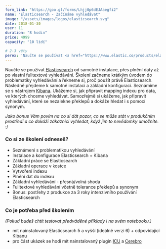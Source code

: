 ```yaml
---
form_link: "https://goo.gl/forms/Lhjj0p6dEJAaegfi2"
name: "Elasticsearch - Začínáme vyhledávat"
image: "/assets/images/logos/elasticsearch.svg"
date: 2018-01-30
user: 11
duration: "8 hodin"
price: 4999
capacity: "10 lidí"

# 2-3 věty
perex: 'Naučte se používat <a href="https://www.elastic.co/products/elasticsearch">Elasticsearch</a> od samotné instalace, přes plnění daty až po vlastní fulltextové vyhledávání. Odhalíme problematiku vyhledávání a řekneme si, proč použít právě Elasticsearch.'
---
```


Naučte se používat <a href="https://www.elastic.co/products/elasticsearch">Elasticsearch</a> od samotné instalace, přes plnění daty až po vlastní fulltextové vyhledávání. Školení začneme krátkým úvodem do problematiky vyhledávání a řekneme si, proč použít právě Elasticsearch. Následně přejdeme k samotné instalaci a základní konfiguraci. Seznámíme se s nástrojem <a href="https://www.elastic.co/products/kibana">Kibana</a>. Ukážeme si, jak připravit mapping indexu pro data, ve kterých chceme vyhledávat. Samozřejmě si ukážeme, jak připravit vyhledávání, které se nezalekne překlepů a dokáže hledat i s pomocí synonym.

*Jako bonus Vám povím na co si dát pozor, co se může stát v produkčním prostředí a co dokáží zákazníci vyhledat, když jim to nevědomky umožníte. :)*

### Co si ze školení odneseš?

- Seznámení s problematikou vyhledávání
- Instalace a konfigurace Elasticsearch + Kibana
- Základní práce se Elasticsearch
- Základní operace v kostce
- Vytvoření indexu
- Plnění dat do indexu
- Základní vyhledávání - přesná/volná shoda
- Fulltextové vyhledávání včetně tolerance překlepů a synonym
- Bonus: postřehy z produkce za 3 roky intenzivního používání Elasticsearch

### Co je potřeba před školením
*(Pokud budeš chtít testovat předváděné příklady i na svém notebooku.)*

- mít nainstalovaný Elasticsearch 5 a vyšší (ideálně verzi 6) + odpovídající Kibanu
- pro část ukázek se hodí mít nainstalovaný plugin [ICU](https://www.elastic.co/guide/en/elasticsearch/plugins/current/analysis-icu.html) a [Cerebro](https://github.com/lmenezes/cerebro)
